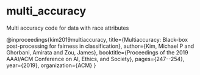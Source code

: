 # multi_accuracy
Multi accuracy code for data with race attributes

@inproceedings{kim2019multiaccuracy,
  title={Multiaccuracy: Black-box post-processing for fairness in classification},
  author={Kim, Michael P and Ghorbani, Amirata and Zou, James},
  booktitle={Proceedings of the 2019 AAAI/ACM Conference on AI, Ethics, and Society},
  pages={247--254},
  year={2019},
  organization={ACM}
}